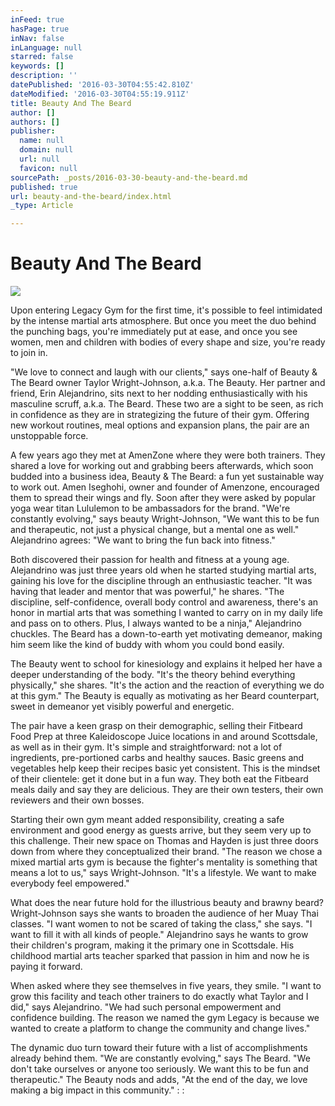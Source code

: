 ```yaml
---
inFeed: true
hasPage: true
inNav: false
inLanguage: null
starred: false
keywords: []
description: ''
datePublished: '2016-03-30T04:55:42.810Z'
dateModified: '2016-03-30T04:55:19.911Z'
title: Beauty And The Beard
author: []
authors: []
publisher:
  name: null
  domain: null
  url: null
  favicon: null
sourcePath: _posts/2016-03-30-beauty-and-the-beard.md
published: true
url: beauty-and-the-beard/index.html
_type: Article

---
```

# Beauty And The Beard
![](https://the-grid-user-content.s3-us-west-2.amazonaws.com/33d246d3-a1b5-44e4-9e08-fceed37aaa59.jpg)

Upon entering Legacy Gym for the first time, it's possible to feel intimidated by the intense martial arts atmosphere. But once you meet the duo behind the punching bags, you're immediately put at ease, and once you see women, men and children with bodies of every shape and size, you're ready to join in. 

"We love to connect and laugh with our clients," says one-half of Beauty & The Beard owner Taylor Wright-Johnson, a.k.a. The Beauty. Her partner and friend, Erin Alejandrino, sits next to her nodding enthusiastically with his masculine scruff, a.k.a. The Beard. These two are a sight to be seen, as rich in confidence as they are in strategizing the future of their gym. Offering new workout routines, meal options and expansion plans, the pair are an unstoppable force. 

A few years ago they met at AmenZone where they were both trainers. They shared a love for working out and grabbing beers afterwards, which soon budded into a business idea, Beauty & The Beard: a fun yet sustainable way to work out. Amen Iseghohi, owner and founder of Amenzone, encouraged them to spread their wings and fly. Soon after they were asked by popular yoga wear titan Lululemon to be ambassadors for the brand. "We're constantly evolving," says beauty Wright-Johnson, "We want this to be fun and therapeutic, not just a physical change, but a mental one as well." Alejandrino agrees: "We want to bring the fun back into fitness." 

Both discovered their passion for health and fitness at a young age. Alejandrino was just three years old when he started studying martial arts, gaining his love for the discipline through an enthusiastic teacher. "It was having that leader and mentor that was powerful," he shares. "The discipline, self-confidence, overall body control and awareness, there's an honor in martial arts that was something I wanted to carry on in my daily life and pass on to others. Plus, I always wanted to be a ninja," Alejandrino chuckles. The Beard has a down-to-earth yet motivating demeanor, making him seem like the kind of buddy with whom you could bond easily.

The Beauty went to school for kinesiology and explains it helped her have a deeper understanding of the body. "It's the theory behind everything physically," she shares. "It's the action and the reaction of everything we do at this gym." The Beauty is equally as motivating as her Beard counterpart, sweet in demeanor yet visibly powerful and energetic. 

The pair have a keen grasp on their demographic, selling their Fitbeard Food Prep at three Kaleidoscope Juice locations in and around Scottsdale, as well as in their gym. It's simple and straightforward: not a lot of ingredients, pre-portioned carbs and healthy sauces. Basic greens and vegetables help keep their recipes basic yet consistent. This is the mindset of their clientele: get it done but in a fun way. They both eat the Fitbeard meals daily and say they are delicious. They are their own testers, their own reviewers and their own bosses. 

Starting their own gym meant added responsibility, creating a safe environment and good energy as guests arrive, but they seem very up to this challenge. Their new space on Thomas and Hayden is just three doors down from where they conceptualized their brand. "The reason we chose a mixed martial arts gym is because the fighter's mentality is something that means a lot to us," says Wright-Johnson. "It's a lifestyle. We want to make everybody feel empowered." 

What does the near future hold for the illustrious beauty and brawny beard? Wright-Johnson says she wants to broaden the audience of her Muay Thai classes. "I want women to not be scared of taking the class," she says. "I want to fill it with all kinds of people." Alejandrino says he wants to grow their children's program, making it the primary one in Scottsdale. His childhood martial arts teacher sparked that passion in him and now he is paying it forward. 

When asked where they see themselves in five years, they smile. "I want to grow this facility and teach other trainers to do exactly what Taylor and I did," says Alejandrino. "We had such personal empowerment and confidence building. The reason we named the gym Legacy is because we wanted to create a platform to change the community and change lives."

The dynamic duo turn toward their future with a list of accomplishments already behind them. "We are constantly evolving," says The Beard. "We don't take ourselves or anyone too seriously. We want this to be fun and therapeutic." The Beauty nods and adds, "At the end of the day, we love making a big impact in this community." : :